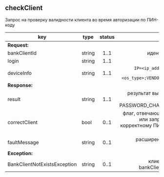 ## checkClient

Запрос на проверку валидности клиента во время авторизации по ПИН-коду

key | type | status | comment
--- | ---- | :----: | ---:
**Request:** | | |
bankClientId | string | 1..1 | идентификатор клиента
login | string | 1..1 | логин клиента
deviceInfo | string | 1..1 | ``IP=<ip_address>;APP_VERSION=<app_version>;OS=<os_type>;VENDOR_ID=<device_uuid>``
**Response:** | | |
result | string | 1..1 | результат выполнения команды {OK, ERROR, PASSWORD_CHANGING_REQUIRED}
correctClient | bool | 0..1 | флаг, отвечающий за разрешение или запрет авторизации по корректному ПИН-коду в текущий момент
faultMessage | string | 0..1 | расширенное сообщение об ошибке
**Exception:** | | |
BankClientNotExistsException | string | 0..1 | клиент с запрошенным bankClientId не существует
